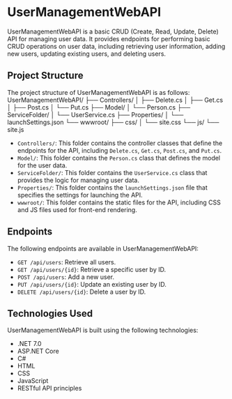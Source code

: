 # UserManagementWebAPI

UserManagementWebAPI is a basic CRUD (Create, Read, Update, Delete) API for managing user data. It provides endpoints for performing basic CRUD operations on user data, including retrieving user information, adding new users, updating existing users, and deleting users.

## Project Structure

The project structure of UserManagementWebAPI is as follows:
UserManagementWebAPI/
├── Controllers/
│   ├── Delete.cs
│   ├── Get.cs
│   ├── Post.cs
│   └── Put.cs
├── Model/
│   └── Person.cs
├── ServiceFolder/
│   └── UserService.cs
├── Properties/
│   └── launchSettings.json
└── wwwroot/
    ├── css/
    │   └── site.css
    └── js/
        └── site.js


- `Controllers/`: This folder contains the controller classes that define the endpoints for the API, including `Delete.cs`, `Get.cs`, `Post.cs`, and `Put.cs`.
- `Model/`: This folder contains the `Person.cs` class that defines the model for the user data.
- `ServiceFolder/`: This folder contains the `UserService.cs` class that provides the logic for managing user data.
- `Properties/`: This folder contains the `launchSettings.json` file that specifies the settings for launching the API.
- `wwwroot/`: This folder contains the static files for the API, including CSS and JS files used for front-end rendering.

## Endpoints

The following endpoints are available in UserManagementWebAPI:

- `GET /api/users`: Retrieve all users.
- `GET /api/users/{id}`: Retrieve a specific user by ID.
- `POST /api/users`: Add a new user.
- `PUT /api/users/{id}`: Update an existing user by ID.
- `DELETE /api/users/{id}`: Delete a user by ID.

## Technologies Used

UserManagementWebAPI is built using the following technologies:

- .NET 7.0
- ASP.NET Core
- C#
- HTML 
- CSS 
- JavaScript
- RESTful API principles 

